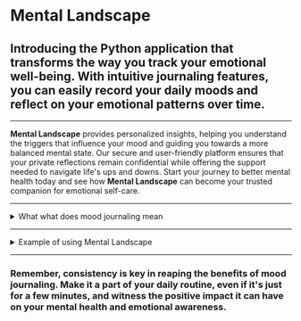 # Mental Landscape
## Introducing the Python application that transforms the way you track your emotional well-being. With intuitive journaling features, you can easily record your daily moods and reflect on your emotional patterns over time.

---

**Mental Landscape** provides personalized insights, helping you understand the triggers that influence your mood and guiding you towards a more balanced mental state. Our secure and user-friendly platform ensures that your private reflections remain confidential while offering the support needed to navigate life's ups and downs. Start your journey to better mental health today and see how **Mental Landscape** can become your trusted companion for emotional self-care.

---

<details>
    <summary> What what does mood journaling mean</summary>

    Mood journaling is a form of self-reflection that involves tracking your emotions and moods over time, typically by writing them down in a journal or using a dedicated app. It's like keeping a diary for your emotional state, helping you identify patterns, triggers, and even progress in managing your mental well-being.

</details>

---

<details>
    <summary>Example of using Mental Landscape</summary>

**Date**: Nov 26, 2023  
**Mood**: Optimistic<br>
**Entry**:  
    Today I woke up feeling refreshed and ready to tackle the day. I had a healthy breakfast, which set a positive tone for the morning. Work was productive, and I managed to finish a project I've been working on for weeks. During lunch, I went for a short walk in the park and enjoyed the sunshine. In the evening, I cooked dinner with my family, and we spent quality time together. Overall, a day full of small victories 🏆 and pleasant moments that left me feeling optimistic!
</details>

---

### Remember, consistency is key in reaping the benefits of mood journaling. Make it a part of your daily routine, even if it's just for a few minutes, and witness the positive impact it can have on your mental health and emotional awareness.